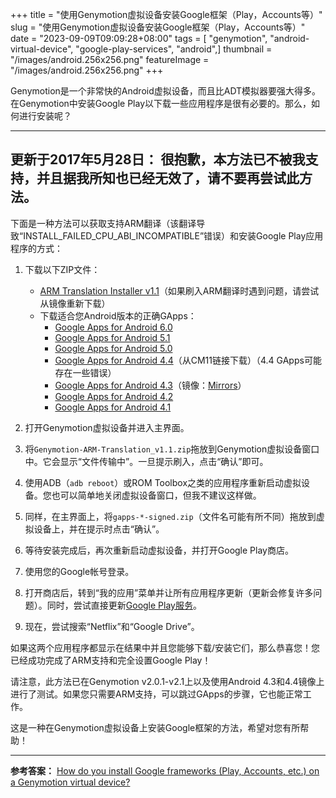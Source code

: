 +++
title = "使用Genymotion虚拟设备安装Google框架（Play，Accounts等）"
slug = "使用Genymotion虚拟设备安装Google框架（Play，Accounts等）"
date = "2023-09-09T09:09:28+08:00"
tags = [ "genymotion", "android-virtual-device", "google-play-services", "android",]
thumbnail = "/images/android.256x256.png"
featureImage = "/images/android.256x256.png"
+++


Genymotion是一个非常快的Android虚拟设备，而且比ADT模拟器要强大得多。在Genymotion中安装Google Play以下载一些应用程序是很有必要的。那么，如何进行安装呢？

---
**更新于2017年5月28日：** 很抱歉，本方法已不被我支持，并且据我所知也已经无效了，请不要再尝试此方法。
---

下面是一种方法可以获取支持ARM翻译（该翻译导致“INSTALL_FAILED_CPU_ABI_INCOMPATIBLE”错误）和安装Google Play应用程序的方式：

1. 下载以下ZIP文件：
    - [ARM Translation Installer v1.1](http://filetrip.net/dl?4SUOrdcMRv)（如果刷入ARM翻译时遇到问题，请尝试从镜像重新下载）
    - 下载适合您Android版本的正确GApps：
        - [Google Apps for Android 6.0](https://www.androidfilehost.com/?fid=24052804347835438)
        - [Google Apps for Android 5.1](http://downloadandroidrom.com/file/gapps/5.1/gapps-L-4-21-15.zip)
        - [Google Apps for Android 5.0](https://www.androidfilehost.com/?fid=95784891001614559)
        - [Google Apps for Android 4.4](http://www.androidfilehost.com/?fid=23311191640114013)（从CM11链接下载）（4.4 GApps可能存在一些错误）
        - [Google Apps for Android 4.3](https://www.androidfilehost.com/?fid=23060877490000124)（镜像：[Mirrors](http://www.mirrorcreator.com/files/AJ8OITDD/gapps-jb-20130813-signed_0.zip_links)）
        - [Google Apps for Android 4.2](https://www.androidfilehost.com/?fid=23060877490000128)
        - [Google Apps for Android 4.1](https://www.androidfilehost.com/?fid=22979706399755082)

2. 打开Genymotion虚拟设备并进入主界面。

3. 将`Genymotion-ARM-Translation_v1.1.zip`拖放到Genymotion虚拟设备窗口中。它会显示“文件传输中”。一旦提示刷入，点击“确认”即可。

4. 使用ADB（`adb reboot`）或ROM Toolbox之类的应用程序重新启动虚拟设备。您也可以简单地关闭虚拟设备窗口，但我不建议这样做。

5. 同样，在主界面上，将`gapps-*-signed.zip`（文件名可能有所不同）拖放到虚拟设备上，并在提示时点击“确认”。

6. 等待安装完成后，再次重新启动虚拟设备，并打开Google Play商店。

7. 使用您的Google帐号登录。

8. 打开商店后，转到“我的应用”菜单并让所有应用程序更新（更新会修复许多问题）。同时，尝试直接更新[Google Play服务](https://play.google.com/store/apps/details?id=com.google.android.gms)。

9. 现在，尝试搜索“Netflix”和“Google Drive”。

如果这两个应用程序都显示在结果中并且您能够下载/安装它们，那么恭喜您！您已经成功完成了ARM支持和完全设置Google Play！

请注意，此方法已在Genymotion v2.0.1-v2.1上以及使用Android 4.3和4.4镜像上进行了测试。如果您只需要ARM支持，可以跳过GApps的步骤，它也能正常工作。

这是一种在Genymotion虚拟设备上安装Google框架的方法，希望对您有所帮助！

---
**参考答案：** [How do you install Google frameworks (Play, Accounts, etc.) on a Genymotion virtual device?](https://stackoverflow.com/questions/20121883/how-do-you-install-google-frameworks-play-accounts-etc-on-a-genymotion-virtu)


